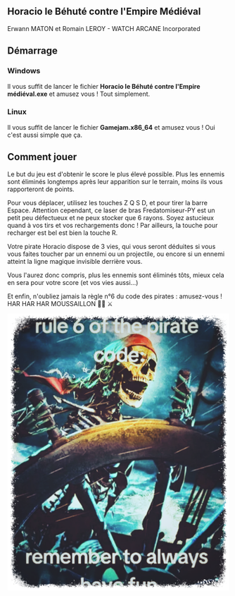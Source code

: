 ## Horacio le Béhuté contre l'Empire Médiéval

Erwann MATON et Romain LEROY - WATCH ARCANE Incorporated


## Démarrage

### Windows
Il vous suffit de lancer le fichier **Horacio le Béhuté contre l'Empire médiéval.exe** et amusez vous ! Tout simplement.

### Linux
Il vous suffit de lancer le fichier **Gamejam.x86_64** et amusez vous ! Oui c'est aussi simple que ça.
## Comment jouer

Le but du jeu est d'obtenir le score le plus élevé possible. Plus les ennemis sont éliminés longtemps après leur apparition sur le terrain, moins ils vous rapporteront de points.

Pour vous déplacer, utilisez les touches Z Q S D, et pour tirer la barre Espace. Attention cependant, ce laser de bras Fredatomiseur-PY est un petit peu défectueux et ne peux stocker que 6 rayons. Soyez astucieux quand à vos tirs et vos rechargements donc ! Par ailleurs, la touche pour recharger est bel est bien la touche R.

Votre pirate Horacio dispose de 3 vies, qui vous seront déduites si vous vous faites toucher par un ennemi ou un projectile, ou encore si un ennemi atteint la ligne magique invisible derrière vous.

Vous l'aurez donc compris, plus les ennemis sont éliminés tôts, mieux cela en sera pour votre score (et vos vies aussi...)

Et enfin, n'oubliez jamais la règle n°6 du code des pirates : amusez-vous ! HAR HAR HAR MOUSSAILLON 🏴‍☠️ ⚔️ 

<img src="./havefunstyle.png"/>
